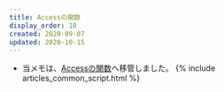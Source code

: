 ```yaml
---
title: Accessの関数
display_order: 10
created: 2020-09-07
updated: 2020-10-15
---
```

- 当メモは、[Accessの関数](https://thinktwice.tech/it/access/function/)へ移管しました。
{% include articles_common_script.html %}
